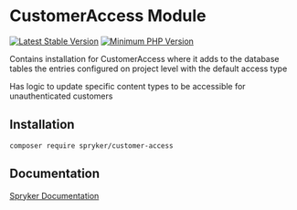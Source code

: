 # CustomerAccess Module
[![Latest Stable Version](https://poser.pugx.org/spryker/customer-access/v/stable.svg)](https://packagist.org/packages/spryker/customer-access)
[![Minimum PHP Version](https://img.shields.io/badge/php-%3E%3D%208.3-8892BF.svg)](https://php.net/)

Contains installation for CustomerAccess where it adds to the database tables the entries configured on project level with the default access type

Has logic to update specific content types to be accessible for unauthenticated customers

## Installation

```
composer require spryker/customer-access
```

## Documentation

[Spryker Documentation](https://docs.spryker.com)
